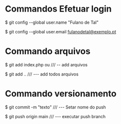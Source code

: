 
 # Commandos Efetuar login
 $ git config --global user.name "Fulano de Tal" </p>
 $ git config --global user.email fulanodetal@exemplo.pt </p>

 # Commando arquivos 
 $ git add index.php  ou                     ///     -- add arquivos  </p>
 $ git add ..                                ///   --- add todos arquivos  </p>

# Commando versionamento
 $ git commit -m "texto"                    ///    --- Setar nome do push </p>
 $ git push origin main                     ///    --- executar push branch </p>
